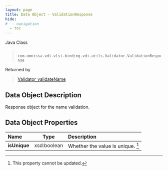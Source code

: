 ```yaml
---
layout: page
title: Data Object - ValidationResponse
hide:
#  - navigation
  - toc
---
```






Java Class
> ` com.omnissa.vdi.vlsi.binding.vdi.utils.Validator.ValidationResponse`

Returned by
> [Validator_validateName](vdi.utils.Validator.md#validateName)


## Data Object Description

Response object for the name validation.

## Data Object Properties

 Name | Type | Description
:---|:---:|:---
**isUnique**|  xsd:boolean|  Whether the value is unique. [^2]


 


[^2]: This property cannot be updated.